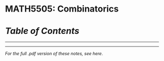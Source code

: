 # MATH5505: Combinatorics
# _Table of Contents_
---
---
_For the full .pdf version of these notes, see here_.
